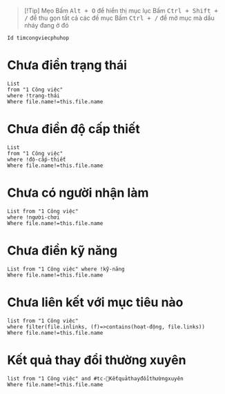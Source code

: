 > [!Tip] Mẹo
> Bấm <kbd>Alt + O</kbd> để hiển thị mục lục
> Bấm <kbd>Ctrl + Shift + /</kbd> để thu gọn tất cả các đề mục
> Bấm <kbd>Ctrl + /</kbd> để mở mục mà dấu nháy đang ở đó

```button
Id timcongviecphuhop
```

# Chưa điền trạng thái
```dataview
List
from "1 Công việc" 
where !trạng-thái
Where file.name!=this.file.name
```
# Chưa điền độ cấp thiết
```dataview
List
from "1 Công việc" 
where !độ-cấp-thiết
Where file.name!=this.file.name
```
# Chưa có người nhận làm
```dataview
List from "1 Công việc" 
where !người-chơi
Where file.name!=this.file.name
```
# Chưa điền kỹ năng
```dataview
List from "1 Công việc" where !kỹ-năng
Where file.name!=this.file.name
```
# Chưa liên kết với mục tiêu nào
```dataview
list from "1 Công việc"
where filter(file.inlinks, (f)=>contains(hoạt-động, file.links))
Where file.name!=this.file.name
```
# Kết quả thay đổi thường xuyên
```dataview
list from "1 Công việc" and #tc-🔁Kếtquảthayđổithườngxuyên 
Where file.name!=this.file.name
```